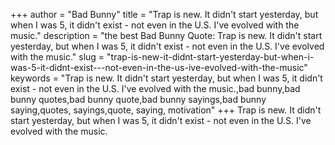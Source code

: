 +++
author = "Bad Bunny"
title = "Trap is new. It didn't start yesterday, but when I was 5, it didn't exist - not even in the U.S. I've evolved with the music."
description = "the best Bad Bunny Quote: Trap is new. It didn't start yesterday, but when I was 5, it didn't exist - not even in the U.S. I've evolved with the music."
slug = "trap-is-new-it-didnt-start-yesterday-but-when-i-was-5-it-didnt-exist---not-even-in-the-us-ive-evolved-with-the-music"
keywords = "Trap is new. It didn't start yesterday, but when I was 5, it didn't exist - not even in the U.S. I've evolved with the music.,bad bunny,bad bunny quotes,bad bunny quote,bad bunny sayings,bad bunny saying,quotes, sayings,quote, saying, motivation"
+++
Trap is new. It didn't start yesterday, but when I was 5, it didn't exist - not even in the U.S. I've evolved with the music.

